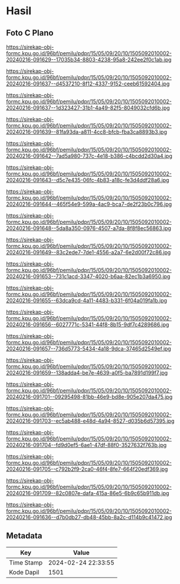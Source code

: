 # Hasil

## Foto C Plano

https://sirekap-obj-formc.kpu.go.id/96bf/pemilu/pdpr/15/05/09/20/10/1505092010002-20240216-091629--17035b34-8803-4238-95a8-242ee2f0c1ab.jpg

https://sirekap-obj-formc.kpu.go.id/96bf/pemilu/pdpr/15/05/09/20/10/1505092010002-20240216-091637--d4537210-8f12-4337-9152-ceeb61592404.jpg

https://sirekap-obj-formc.kpu.go.id/96bf/pemilu/pdpr/15/05/09/20/10/1505092010002-20240216-091637--1d323427-31b1-4a49-82f5-8049032cfd6b.jpg

https://sirekap-obj-formc.kpu.go.id/96bf/pemilu/pdpr/15/05/09/20/10/1505092010002-20240216-091639--81fa93da-a811-4cc8-bfcb-fba3ca8893b3.jpg

https://sirekap-obj-formc.kpu.go.id/96bf/pemilu/pdpr/15/05/09/20/10/1505092010002-20240216-091642--7ad5a980-737c-4e18-b386-c4bcdd2d30a4.jpg

https://sirekap-obj-formc.kpu.go.id/96bf/pemilu/pdpr/15/05/09/20/10/1505092010002-20240216-091643--d5c7e435-06fc-4b83-a18c-fe3d4ddf28a6.jpg

https://sirekap-obj-formc.kpu.go.id/96bf/pemilu/pdpr/15/05/09/20/10/1505092010002-20240216-091644--465f54e9-599a-4ac9-bca7-de2f23b0c796.jpg

https://sirekap-obj-formc.kpu.go.id/96bf/pemilu/pdpr/15/05/09/20/10/1505092010002-20240216-091648--5da8a350-0976-4507-a7da-8f8f8ec56863.jpg

https://sirekap-obj-formc.kpu.go.id/96bf/pemilu/pdpr/15/05/09/20/10/1505092010002-20240216-091649--83c2ede7-7de1-4556-a2a7-6e2d00f72c86.jpg

https://sirekap-obj-formc.kpu.go.id/96bf/pemilu/pdpr/15/05/09/20/10/1505092010002-20240216-091653--731c1acd-3347-4020-b6aa-82ec1b3a6950.jpg

https://sirekap-obj-formc.kpu.go.id/96bf/pemilu/pdpr/15/05/09/20/10/1505092010002-20240216-091655--63dca9cd-4a11-4483-b331-6f04a019fa1b.jpg

https://sirekap-obj-formc.kpu.go.id/96bf/pemilu/pdpr/15/05/09/20/10/1505092010002-20240216-091656--6027771c-5341-44f8-8b15-9df7c4289686.jpg

https://sirekap-obj-formc.kpu.go.id/96bf/pemilu/pdpr/15/05/09/20/10/1505092010002-20240216-091657--736d5773-5434-4a18-9dca-37465d2549ef.jpg

https://sirekap-obj-formc.kpu.go.id/96bf/pemilu/pdpr/15/05/09/20/10/1505092010002-20240216-091659--138adda4-be7e-4639-a0f5-ba7891d199f7.jpg

https://sirekap-obj-formc.kpu.go.id/96bf/pemilu/pdpr/15/05/09/20/10/1505092010002-20240216-091701--09295498-81bb-46e9-bd8e-905e207da475.jpg

https://sirekap-obj-formc.kpu.go.id/96bf/pemilu/pdpr/15/05/09/20/10/1505092010002-20240216-091703--ec5ab488-e48d-4a94-8527-d035b6d57395.jpg

https://sirekap-obj-formc.kpu.go.id/96bf/pemilu/pdpr/15/05/09/20/10/1505092010002-20240216-091704--fd9d0ef5-6ae1-47df-88f0-3527632f763b.jpg

https://sirekap-obj-formc.kpu.go.id/96bf/pemilu/pdpr/15/05/09/20/10/1505092010002-20240216-091705--c792b2f9-2ca0-46f4-8fe7-664f20edf369.jpg

https://sirekap-obj-formc.kpu.go.id/96bf/pemilu/pdpr/15/05/09/20/10/1505092010002-20240216-091709--82c0807e-dafa-415a-86e5-6b9c65b911db.jpg

https://sirekap-obj-formc.kpu.go.id/96bf/pemilu/pdpr/15/05/09/20/10/1505092010002-20240216-091636--d7b0db27-db48-45bb-8a2c-d114b9c41472.jpg


## Metadata

| Key        | Value               |
| ---------- | ------------------- |
| Time Stamp | 2024-02-24 22:33:55 |
| Kode Dapil | 1501                |



